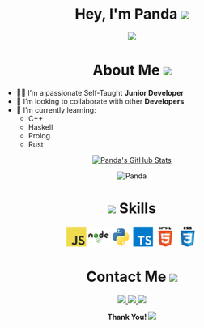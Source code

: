 <h1 align="center"><b>Hey, I'm Panda</b> 
  <img src="https://media.giphy.com/media/hvRJCLFzcasrR4ia7z/giphy.gif" width="35">
</h1>

<p align="center">
  <a href="https://github.com/rohithahan">
    <img src="https://readme-typing-svg.demolab.com?lines=Hobby+Developer!;Self-Taught+Learner;&font=Time+New+Roman&color=90EE90&size=25&center=true&vCenter=true&width=600&height=100">
  </a>
</p>

<h1 align="center"><b>About Me</b> 
  <img src="https://i.pinimg.com/originals/c1/e9/51/c1e95172d8c115d66148cb9ad68c1c74.gif" width="35">
</h1>

- 🧑‍🏫 I’m a passionate Self-Taught **Junior Developer**
- 🤝 I’m looking to collaborate with other **Developers**
- 📖 I’m currently learning:
  - C++
  - Haskell
  - Prolog
  - Rust

<p align="center">
  <a href="https://github.com/rohithabhi">
    <img alt="Panda's GitHub Stats" src="https://awesome-github-stats.azurewebsites.net/user-stats/rohithahan?cardType=github&theme=github-dark&preferLogin=true" />
  </a>
</p>

<p align="center">
  <img src="https://komarev.com/ghpvc/?username=rohithahan&label=Profile%20Views&color=ffa500&style=flat" alt="Panda" />
</p>

<h1 align="center">
  <img src="https://media2.giphy.com/media/QssGEmpkyEOhBCb7e1/giphy.gif" width="35">
  <b>Skills</b>
</h1>

<p align="center">
  <img src="https://raw.githubusercontent.com/devicons/devicon/master/icons/javascript/javascript-original.svg" width="40" height="40" alt="JavaScript" />
  <img src="https://raw.githubusercontent.com/devicons/devicon/master/icons/nodejs/nodejs-original-wordmark.svg" width="40" height="40" alt="Node.js" />
  <img src="https://raw.githubusercontent.com/devicons/devicon/master/icons/python/python-original.svg" width="40" height="40" alt="Python" />
  <img src="https://raw.githubusercontent.com/devicons/devicon/master/icons/typescript/typescript-original.svg" width="40" height="40" alt="TypeScript" />
  <img src="https://raw.githubusercontent.com/devicons/devicon/master/icons/html5/html5-original-wordmark.svg" width="40" height="40" alt="HTML5" />
  <img src="https://raw.githubusercontent.com/devicons/devicon/master/icons/css3/css3-original-wordmark.svg" width="40" height="40" alt="CSS3" />
</p>

<h1 align="center"><b>Contact Me</b> 
  <img src="https://media.giphy.com/media/Y3rK10Qk3ipWc/giphy.gif" width="35">
</h1>

<p align="center">
  <a href="mailto:ahanrohith123@gmail.com">
    <img src="https://img.shields.io/badge/Gmail-D14836?style=for-the-badge&logo=gmail&logoColor=white" />
  </a>
  <a href="https://www.instagram.com/rohith_abhi">
    <img src="https://img.shields.io/badge/Instagram-E75480?style=for-the-badge&logo=instagram&logoColor=white" />
  </a>
  <a href="https://wa.me/919946605328">
    <img src="https://img.shields.io/badge/WhatsApp-25D366?style=for-the-badge&logo=whatsapp&logoColor=white" />
  </a>
</p>

<p align="center"><b>Thank You! 
  <img src="https://em-content.zobj.net/source/noto-emoji-animations/344/upside-down-face_1f643.gif" width="20">
</b></p>
